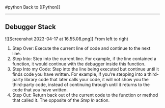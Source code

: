 #python
Back to [[Python]]
***
## Debugger Stack

![[Screenshot 2023-04-17 at 16.55.08.png]]
From left to right
1. Step Over: Execute the current line of code and continue to the next line.
2. Step Into: Step into the current line. For example, if the line contained a function, it would continue with the debugger inside this function.
3. Step Into my Code: Step into the line being executed but continue until it finds code you have written. For example, if you're stepping into a third-party library code that later calls your code, it will not show you the third-party code, instead of continuing through until it returns to the code that you have written.
4. Step Out: Return back out of the current code to the function or method that called it. The opposite of the _Step In_ action.